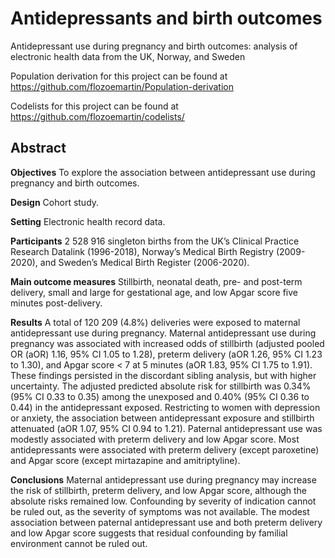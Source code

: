 # Antidepressants and birth outcomes
Antidepressant use during pregnancy and birth outcomes: analysis of electronic health data from the UK, Norway, and Sweden

Population derivation for this project can be found at https://github.com/flozoemartin/Population-derivation

Codelists for this project can be found at https://github.com/flozoemartin/codelists/

## Abstract
**Objectives** To explore the association between antidepressant use during pregnancy and birth outcomes.

**Design** Cohort study.

**Setting** Electronic health record data.

**Participants** 2 528 916 singleton births from the UK’s Clinical Practice Research Datalink (1996-2018), Norway’s Medical Birth Registry (2009-2020), and Sweden’s Medical Birth Register (2006-2020).

**Main outcome measures** Stillbirth, neonatal death, pre- and post-term delivery, small and large for gestational age, and low Apgar score five minutes post-delivery.

**Results** A total of 120 209 (4.8%) deliveries were exposed to maternal antidepressant use during pregnancy. Maternal antidepressant use during pregnancy was associated with increased odds of stillbirth (adjusted pooled OR (aOR) 1.16, 95% CI 1.05 to 1.28), preterm delivery (aOR 1.26, 95% CI 1.23 to 1.30), and Apgar score < 7 at 5 minutes (aOR 1.83, 95% CI 1.75 to 1.91). These findings persisted in the discordant sibling analysis, but with higher uncertainty. The adjusted predicted absolute risk for stillbirth was 0.34% (95% CI 0.33 to 0.35) among the unexposed and 0.40% (95% CI 0.36 to 0.44) in the antidepressant exposed. Restricting to women with depression or anxiety, the association between antidepressant exposure and stillbirth attenuated (aOR 1.07, 95% CI 0.94 to 1.21). Paternal antidepressant use was modestly associated with preterm delivery and low Apgar score. Most antidepressants were associated with preterm delivery (except paroxetine) and Apgar score (except mirtazapine and amitriptyline).

**Conclusions** Maternal antidepressant use during pregnancy may increase the risk of stillbirth, preterm delivery, and low Apgar score, although the absolute risks remained low. Confounding by severity of indication cannot be ruled out, as the severity of symptoms was not available. The modest association between paternal antidepressant use and both preterm delivery and low Apgar score suggests that residual confounding by familial environment cannot be ruled out.
